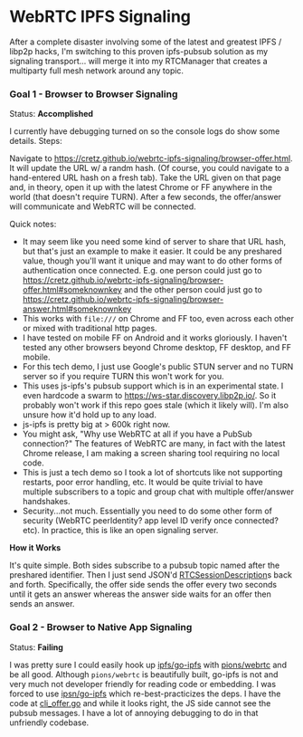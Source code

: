 # WebRTC IPFS Signaling

After a complete disaster involving some of the latest and greatest IPFS / libp2p hacks, I'm switching to this proven ipfs-pubsub solution as my signaling transport... will merge it into my RTCManager that creates a multiparty full mesh network around any topic.

### Goal 1 - Browser to Browser Signaling

Status: **Accomplished**

I currently have debugging turned on so the console logs do show some details. Steps:

Navigate to https://cretz.github.io/webrtc-ipfs-signaling/browser-offer.html. It will update the URL w/ a randm hash.
(Of course, you could navigate to a hand-entered URL hash on a fresh tab). Take the URL given on that page and, in
theory, open it up with the latest Chrome or FF anywhere in the world (that doesn't require TURN). After a few seconds,
the offer/answer will communicate and WebRTC will be connected.

Quick notes:

* It may seem like you need some kind of server to share that URL hash, but that's just an example to make it easier. It
  could be any preshared value, though you'll want it unique and may want to do other forms of authentication once
  connected. E.g. one person could just go to
  https://cretz.github.io/webrtc-ipfs-signaling/browser-offer.html#someknownkey and the other person could just go to
  https://cretz.github.io/webrtc-ipfs-signaling/browser-answer.html#someknownkey
* This works with `file:///` on Chrome and FF too, even across each other or mixed with traditional http pages.
* I have tested on mobile FF on Android and it works gloriously. I haven't tested any other browsers beyond Chrome
  desktop, FF desktop, and FF mobile.
* For this tech demo, I just use Google's public STUN server and no TURN server so if you require TURN this won't work
  for you.
* This uses js-ipfs's pubsub support which is in an experimental state. I even hardcode a swarm to
  https://ws-star.discovery.libp2p.io/. So it probably won't work if this repo goes stale (which it likely will). I'm
  also unsure how it'd hold up to any load.
* js-ipfs is pretty big at > 600k right now.
* You might ask, "Why use WebRTC at all if you have a PubSub connection?" The features of WebRTC are many, in fact with
  the latest Chrome release, I am making a screen sharing tool requiring no local code.
* This is just a tech demo so I took a lot of shortcuts like not supporting restarts, poor error handling, etc. It would
  be quite trivial to have multiple subscribers to a topic and group chat with multiple offer/answer handshakes.
* Security...not much. Essentially you need to do some other form of security (WebRTC peerIdentity? app level ID verify
  once connected? etc). In practice, this is like an open signaling server.

**How it Works**

It's quite simple. Both sides subscribe to a pubsub topic named after the preshared identifier. Then I just send JSON'd
[RTCSessionDescription](https://developer.mozilla.org/en-US/docs/Web/API/RTCSessionDescription)s back and forth.
Specifically, the offer side sends the offer every two seconds until it gets an answer whereas the answer side waits for
an offer then sends an answer.

### Goal 2 - Browser to Native App Signaling

Status: **Failing**

I was pretty sure I could easily hook up [ipfs/go-ipfs](https://github.com/ipfs/go-ipfs) with
[pions/webrtc](https://github.com/pions/webrtc) and be all good. Although `pions/webrtc` is beautifully built, go-ipfs
is not and very much not developer friendly for reading code or embedding. I was forced to use
[ipsn/go-ipfs](https://github.com/ipsn/go-ipfs) which re-best-practicizes the deps. I have the code at
[cli_offer.go](cli_offer.go) and while it looks right, the JS side cannot see the pubsub messages. I have a lot of
annoying debugging to do in that unfriendly codebase.
